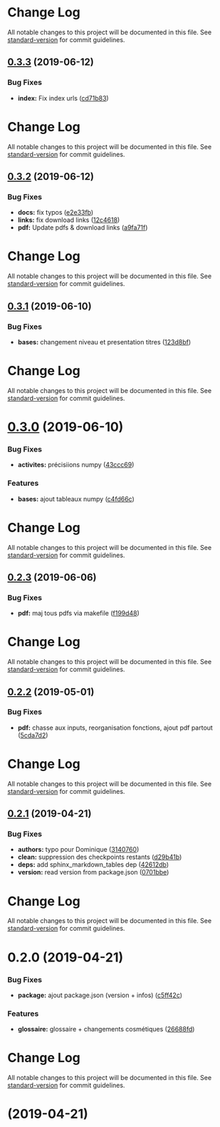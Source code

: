 # Change Log

All notable changes to this project will be documented in this file. See [standard-version](https://github.com/conventional-changelog/standard-version) for commit guidelines.

## [0.3.3](https://github.com/jmbarbier/pyspc/compare/v0.3.2...v0.3.3) (2019-06-12)


### Bug Fixes

* **index:** Fix index urls ([cd71b83](https://github.com/jmbarbier/pyspc/commit/cd71b83))



# Change Log

All notable changes to this project will be documented in this file. See [standard-version](https://github.com/conventional-changelog/standard-version) for commit guidelines.

## [0.3.2](https://github.com/jmbarbier/pyspc/compare/v0.3.1...v0.3.2) (2019-06-12)


### Bug Fixes

* **docs:** fix typos ([e2e33fb](https://github.com/jmbarbier/pyspc/commit/e2e33fb))
* **links:** fix download links ([12c4618](https://github.com/jmbarbier/pyspc/commit/12c4618))
* **pdf:** Update pdfs & download links ([a9fa71f](https://github.com/jmbarbier/pyspc/commit/a9fa71f))



# Change Log

All notable changes to this project will be documented in this file. See [standard-version](https://github.com/conventional-changelog/standard-version) for commit guidelines.

## [0.3.1](https://github.com/jmbarbier/pyspc/compare/v0.3.0...v0.3.1) (2019-06-10)


### Bug Fixes

* **bases:** changement niveau et presentation titres ([123d8bf](https://github.com/jmbarbier/pyspc/commit/123d8bf))



# Change Log

All notable changes to this project will be documented in this file. See [standard-version](https://github.com/conventional-changelog/standard-version) for commit guidelines.

# [0.3.0](https://github.com/jmbarbier/pyspc/compare/v0.2.3...v0.3.0) (2019-06-10)


### Bug Fixes

* **activites:** précisiions numpy ([43ccc69](https://github.com/jmbarbier/pyspc/commit/43ccc69))


### Features

* **bases:** ajout tableaux numpy ([c4fd66c](https://github.com/jmbarbier/pyspc/commit/c4fd66c))



# Change Log

All notable changes to this project will be documented in this file. See [standard-version](https://github.com/conventional-changelog/standard-version) for commit guidelines.

## [0.2.3](https://github.com/jmbarbier/pyspc/compare/v0.2.2...v0.2.3) (2019-06-06)


### Bug Fixes

* **pdf:** maj tous pdfs via makefile ([f199d48](https://github.com/jmbarbier/pyspc/commit/f199d48))



# Change Log

All notable changes to this project will be documented in this file. See [standard-version](https://github.com/conventional-changelog/standard-version) for commit guidelines.

## [0.2.2](https://github.com/jmbarbier/pyspc/compare/v0.2.1...v0.2.2) (2019-05-01)


### Bug Fixes

* **pdf:** chasse aux inputs, reorganisation fonctions, ajout pdf partout ([5cda7d2](https://github.com/jmbarbier/pyspc/commit/5cda7d2))



# Change Log

All notable changes to this project will be documented in this file. See [standard-version](https://github.com/conventional-changelog/standard-version) for commit guidelines.

## [0.2.1](https://github.com/jmbarbier/pyspc/compare/v0.2.0...v0.2.1) (2019-04-21)


### Bug Fixes

* **authors:** typo pour Dominique ([3140760](https://github.com/jmbarbier/pyspc/commit/3140760))
* **clean:** suppression des checkpoints restants ([d29b41b](https://github.com/jmbarbier/pyspc/commit/d29b41b))
* **deps:** add sphinx_markdown_tables dep ([42612db](https://github.com/jmbarbier/pyspc/commit/42612db))
* **version:** read version from package.json ([0701bbe](https://github.com/jmbarbier/pyspc/commit/0701bbe))



# Change Log

All notable changes to this project will be documented in this file. See [standard-version](https://github.com/conventional-changelog/standard-version) for commit guidelines.

# 0.2.0 (2019-04-21)


### Bug Fixes

* **package:** ajout package.json (version + infos) ([c5ff42c](https://github.com/jmbarbier/pyspc/commit/c5ff42c))


### Features

* **glossaire:** glossaire + changements cosmétiques ([26688fd](https://github.com/jmbarbier/pyspc/commit/26688fd))



# Change Log

All notable changes to this project will be documented in this file. See [standard-version](https://github.com/conventional-changelog/standard-version) for commit guidelines.

#  (2019-04-21)
